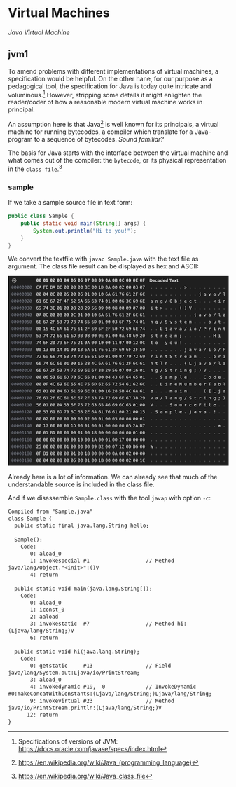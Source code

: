# Virtual Machines

*Java Virtual Machine*


## jvm1

To amend problems with different implementations of virtual machines,
a specification would be helpful. On the other hane, for our purpose as
a pedagogical tool, the specification for Java is today quite intricate and
voluminous.[^javaspec] However, stripping some details it might enlighten
the reader/coder of how a reasonable modern virtual machine works in principal.

[^javaspec]: Specifications of versions of JVM: https://docs.oracle.com/javase/specs/index.html

An assumption here is that Java[^javawiki] is well known for its principals,
a virtual machine for running bytecodes, a compiler which translate for a
Java-program to a sequence of bytecodes. *Sound familiar?*

The basis for Java starts with the interface between the virtual machine and
what comes out of the compiler: the `bytecode`, or its physical representation
in the `class file`.[^classfilewiki]

[^javawiki]: https://en.wikipedia.org/wiki/Java_(programming_language)

[^classfilewiki]: https://en.wikipedia.org/wiki/Java_class_file


### sample

If we take a sample source file in text form:

```java
public class Sample {
    public static void main(String[] args) {
        System.out.println("Hi to you!");
    }
}
```

We convert the textfile with `javac Sample.java` with the text file as
argument. The class file result can be displayed as hex and ASCII:

![Sample bytecode](../assets/images/bytecode-sample.jpeg)

Already here is a lot of information. We can already see that much of the
understandable source is included in the class file.

And if we disassemble `Sample.class` with the tool `javap` with option `-c`:

```text
Compiled from "Sample.java"
class Sample {
  public static final java.lang.String hello;

  Sample();
    Code:
       0: aload_0
       1: invokespecial #1                  // Method java/lang/Object."<init>":()V
       4: return

  public static void main(java.lang.String[]);
    Code:
       0: aload_0
       1: iconst_0
       2: aaload
       3: invokestatic  #7                  // Method hi:(Ljava/lang/String;)V
       6: return

  public static void hi(java.lang.String);
    Code:
       0: getstatic     #13                 // Field java/lang/System.out:Ljava/io/PrintStream;
       3: aload_0
       4: invokedynamic #19,  0             // InvokeDynamic #0:makeConcatWithConstants:(Ljava/lang/String;)Ljava/lang/String;
       9: invokevirtual #23                 // Method java/io/PrintStream.println:(Ljava/lang/String;)V
      12: return
}
```
